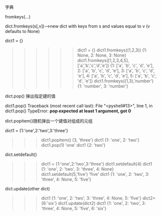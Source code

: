 字典

fromkeys(...)

dict.fromkeys(s[,v])-->new dict with keys from s and values equal to v (v defaults to None)

dict1 = {}
>>> >>> dict1 = {}
>>> >>> dict1.fromkeys((1,2,3))
>>> >>> {1: None, 2: None, 3: None}
>>> >>> dict1.fromkeys([1,2,3,4,5],['a','b','c','d','e'])
>>> >>> {1: ['a', 'b', 'c', 'd', 'e'], 2: ['a', 'b', 'c', 'd', 'e'], 3: ['a', 'b', 'c', 'd', 'e'], 4: ['a', 'b', 'c', 'd', 'e'], 5: ['a', 'b', 'c', 'd', 'e']}
>>> >>> dict1.fromkeys((1,3),'number')
>>> >>> {1: 'number', 3: 'number'}



dict.pop() 弹出指定键的值

 dict1.pop()
Traceback (most recent call last):
  File "<pyshell#13>", line 1, in <module>
    dict1.pop()
TypeError: **pop expected at least 1 argument, got 0**



dict.popitem()随机弹出一个键值对组成的元组

 dict1 = {1:'one',2:'two',3:'three'}
>>> dict1.popitem()
>>> (3, 'three')
>>> dict1
>>> {1: 'one', 2: 'two'}
>>> dict1.pop(1)
>>> 'one'
>>> dict1
>>> {2: 'two'}



dict.setdefault()

>>> dict1 = {1:'one',2:'two',3:'three'}
>>> dict1.setdefault(4)
>>> dict1
>>> {1: 'one', 2: 'two', 3: 'three', 4: None}
>>> dict1.setdefault(5,'five')
>>> 'five'
>>> dict1
>>> {1: 'one', 2: 'two', 3: 'three', 4: None, 5: 'five'}



dict.update(other dict)

>>> dict1
>>> {1: 'one', 2: 'two', 3: 'three', 4: None, 5: 'five'}
>>> dict2={6:'six'}
>>> dict1.update(dict2)
>>> dict1
>>> {1: 'one', 2: 'two', 3: 'three', 4: None, 5: 'five', 6: 'six'}